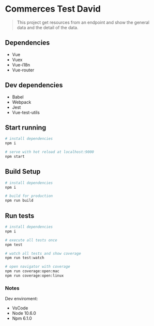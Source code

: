 # Commerces Test David

> This project get resources from an endpoint and show the general data and the detail of the data.

## Dependencies

- Vue
- Vuex
- Vue-i18n
- Vue-router

## Dev dependencies

- Babel
- Webpack
- Jest
- Vue-test-utils

## Start running

``` bash
# install dependencies
npm i

# serve with hot reload at localhost:9000
npm start
```

## Build Setup

``` bash
# install dependencies
npm i

# build for production
npm run build
```

## Run tests
``` bash
# install dependencies
npm i

# execute all tests once
npm test

# watch all tests and show coverage
npm run test:watch

# open navigator with coverage
npm run coverage:open:mac
npm run coverage:open:linux
```

### Notes
Dev enviroment:

- VsCode
- Node 10.6.0
- Npm 6.1.0
